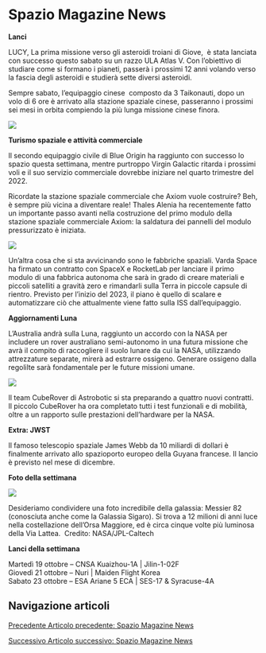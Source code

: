 Spazio Magazine News
====================

**Lanci** 

LUCY, La prima missione verso gli asteroidi troiani di Giove,  è stata lanciata con successo questo sabato su un razzo ULA Atlas V. Con l’obiettivo di studiare come si formano i pianeti, passerà i prossimi 12 anni volando verso la fascia degli asteroidi e studierà sette diversi asteroidi. 

Sempre sabato, l’equipaggio cinese  composto da 3 Taikonauti, dopo un volo di 6 ore è arrivato alla stazione spaziale cinese, passeranno i prossimi sei mesi in orbita compiendo la più lunga missione cinese finora.

![](https://www.adaa.it/wp/wp-content/uploads/2021/10/a1-300x169.jpeg)

**Turismo spaziale e attività commerciale**

Il secondo equipaggio civile di Blue Origin ha raggiunto con successo lo spazio questa settimana, mentre purtroppo Virgin Galactic ritarda i prossimi voli e il suo servizio commerciale dovrebbe iniziare nel quarto trimestre del 2022.

Ricordate la stazione spaziale commerciale che Axiom vuole costruire? Beh, è sempre più vicina a diventare reale! Thales Alenia ha recentemente fatto un importante passo avanti nella costruzione del primo modulo della stazione spaziale commerciale Axiom: la saldatura dei pannelli del modulo pressurizzato è iniziata.

![](https://www.adaa.it/wp/wp-content/uploads/2021/10/a2-300x169.jpeg)

Un’altra cosa che si sta avvicinando sono le fabbriche spaziali. Varda Space ha firmato un contratto con SpaceX e RocketLab per lanciare il primo modulo di una fabbrica autonoma che sarà in grado di creare materiali e piccoli satelliti a gravità zero e rimandarli sulla Terra in piccole capsule di rientro. Previsto per l’inizio del 2023, il piano è quello di scalare e automatizzare ciò che attualmente viene fatto sulla ISS dall’equipaggio. 

**Aggiornamenti Luna**

L’Australia andrà sulla Luna, raggiunto un accordo con la NASA per includere un rover australiano semi-autonomo in una futura missione che avrà il compito di raccogliere il suolo lunare da cui la NASA, utilizzando attrezzature separate, mirerà ad estrarre ossigeno. Generare ossigeno dalla regolilte sarà fondamentale per le future missioni umane. 

![](https://www.adaa.it/wp/wp-content/uploads/2021/10/a3-300x200.jpeg)

Il team CubeRover di Astrobotic si sta preparando a quattro nuovi contratti. Il piccolo CubeRover ha ora completato tutti i test funzionali e di mobilità, oltre a un rapporto sulle prestazioni dell’hardware per la NASA. 

  
**Extra: JWST**

Il famoso telescopio spaziale James Webb da 10 miliardi di dollari è finalmente arrivato allo spazioporto europeo della Guyana francese. Il lancio è previsto nel mese di dicembre.

**Foto della settimana** 

![](https://www.adaa.it/wp/wp-content/uploads/2021/10/a4-1024x831.jpeg)

Desideriamo condividere una foto incredibile della galassia: Messier 82 (conosciuta anche come la Galassia Sigaro). Si trova a 12 milioni di anni luce nella costellazione dell’Orsa Maggiore, ed è circa cinque volte più luminosa della Via Lattea.  Credito: NASA/JPL-Caltech

**Lanci della settimana**

Martedì 19 ottobre – CNSA Kuaizhou-1A | Jilin-1-02F  
Giovedì 21 ottobre – Nuri | Maiden Flight Korea  
Sabato 23 ottobre – ESA Ariane 5 ECA | SES-17 & Syracuse-4A

Navigazione articoli
--------------------

[Precedente Articolo precedente: Spazio Magazine News](https://www.adaa.it/2021/10/10/spazio-magazine-news-18/)

[Successivo Articolo successivo: Spazio Magazine News](https://www.adaa.it/2021/10/25/spazio-magazine-news-20/)